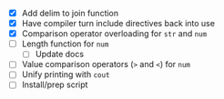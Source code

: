 - [x] Add delim to join function
- [x] Have compiler turn include directives back into use
- [x] Comparison operator overloading for `str` and `num`
- [ ] Length function for `num`
  - [ ] Update docs
- [ ] Value comparison operators (`>` and `<`) for `num`
- [ ] Unify printing with `cout`
- [ ] Install/prep script
